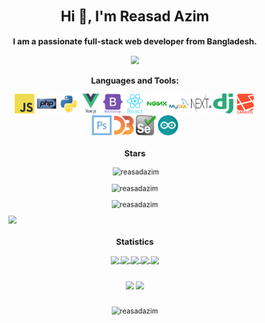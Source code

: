 <h1 align="center">Hi 👋, I'm Reasad Azim</h1>
<h3 align="center">I am a passionate full-stack web developer from Bangladesh.</h3>
<p align="center"><img align="center" src="https://reasadazim.com/wp-content/uploads/2023/12/programmer.gif" width="350"/></p>
<h3 align="center">Languages and Tools:</h3>
<center>
<p align="center">
<img src="https://raw.githubusercontent.com/teamedwardforever/Readme-Generator/71f25dd8b98329b168142a6b782a107b75eab178/svg/Skills/Languages/javascript-original.svg" alt="Javascript" width="40" height="40"/>
<img src="https://raw.githubusercontent.com/teamedwardforever/Readme-Generator/71f25dd8b98329b168142a6b782a107b75eab178/svg/Skills/Languages/php-original.svg" alt="PHP" width="40" height="40"/>
<img src="https://raw.githubusercontent.com/teamedwardforever/Readme-Generator/71f25dd8b98329b168142a6b782a107b75eab178/svg/Skills/Languages/python-original.svg" alt="Python" width="40" height="40"/>
<img src="https://raw.githubusercontent.com/teamedwardforever/Readme-Generator/71f25dd8b98329b168142a6b782a107b75eab178/svg/Skills/Frontend/vuejs-original-wordmark.svg" alt="Vuejs" width="40" height="40"/>
<img src="https://raw.githubusercontent.com/teamedwardforever/Readme-Generator/71f25dd8b98329b168142a6b782a107b75eab178/svg/Skills/Frontend/bootstrap-plain-wordmark.svg" alt="Bootstrap" width="40" height="40"/>
<img src="https://raw.githubusercontent.com/teamedwardforever/Readme-Generator/71f25dd8b98329b168142a6b782a107b75eab178/svg/Skills/Frontend/react-original-wordmark.svg" alt="React" width="40" height="40"/>
<img src="https://raw.githubusercontent.com/teamedwardforever/Readme-Generator/71f25dd8b98329b168142a6b782a107b75eab178/svg/Skills/Backend/nginx-original.svg" alt="Nginx" width="40" height="40"/>
<img src="https://raw.githubusercontent.com/teamedwardforever/Readme-Generator/71f25dd8b98329b168142a6b782a107b75eab178/svg/Skills/Database/mysql-original-wordmark.svg" alt="Mysql" width="40" height="40"/>
<img src="https://raw.githubusercontent.com/teamedwardforever/Readme-Generator/71f25dd8b98329b168142a6b782a107b75eab178/svg/Skills/Static/nextjs-2.svg" alt="Nextjs" width="40" height="40"/>
<img src="https://raw.githubusercontent.com/teamedwardforever/Readme-Generator/71f25dd8b98329b168142a6b782a107b75eab178/svg/Skills/Framework/django.svg" alt="Django" width="40" height="40"/>
<img src="https://raw.githubusercontent.com/teamedwardforever/Readme-Generator/71f25dd8b98329b168142a6b782a107b75eab178/svg/Skills/Framework/laravel-plain-wordmark.svg" alt="Laravel" width="40" height="40"/>
<img src="https://raw.githubusercontent.com/teamedwardforever/Readme-Generator/71f25dd8b98329b168142a6b782a107b75eab178/svg/Skills/Software/photoshop-line.svg" alt="Photoshop" width="40" height="40"/>
<img src="https://raw.githubusercontent.com/teamedwardforever/Readme-Generator/71f25dd8b98329b168142a6b782a107b75eab178/svg/Skills/Visualization/d3js-original.svg" alt="D3js" width="40" height="40"/>
<img src="https://raw.githubusercontent.com/teamedwardforever/Readme-Generator/71f25dd8b98329b168142a6b782a107b75eab178/svg/Skills/Testing/selenium-logo.svg" alt="Selenium" width="40" height="40"/>
<img src="https://raw.githubusercontent.com/teamedwardforever/Readme-Generator/71f25dd8b98329b168142a6b782a107b75eab178/svg/Skills/Other/arduino-1.svg" alt="Arduino" width="40" height="40"/>
</p>
</center>

<h3 align="center">Stars</h3>
<div align="center">
<p align="center">&nbsp;<img align="center" height="180em" src="https://github-readme-stats.vercel.app/api?username=reasadazim&show_icons=true&locale=en&theme=" alt="reasadazim" /></p>

<p align="center"><img align="center" height="180em" src="https://github-readme-streak-stats.herokuapp.com/?user=reasadazim&theme=" alt="reasadazim" /></p>
<p align="center"><img align="center" height="180em" src="https://github-readme-stats.vercel.app/api/top-langs/?username=reasadazim&layout=compact&theme=" alt=reasadazim /></p>
</div>

<img src="https://user-images.githubusercontent.com/73097560/115834477-dbab4500-a447-11eb-908a-139a6edaec5c.gif"><h3 align="center">Statistics</h3>
<div align="center">
<a href="https://github.com/reasadazim">
<img align="center" src="http://github-profile-summary-cards.vercel.app/api/cards/stats?username=reasadazim&theme=2077" height="180em" />
<img align="center" src="http://github-profile-summary-cards.vercel.app/api/cards/most-commit-language?username=reasadazim&theme=2077" height="180em" />
<img align="center" src="http://github-profile-summary-cards.vercel.app/api/cards/repos-per-language?username=reasadazim&theme=2077" height="180em" />
<img align="center" src="http://github-profile-summary-cards.vercel.app/api/cards/productive-time?username=reasadazim&theme=2077" height="180em" />
<img align="center" src="http://github-profile-summary-cards.vercel.app/api/cards/profile-details?username=reasadazim&theme=2077" height="180em" />
</div>
<br><br>
<div align="center"> <a href="https://www.linkedin.com/in/a-m-reasad-azim-bappy-b42057a4" target="_blank"><img src="https://img.shields.io/badge/LinkedIn-0077B5?style=for-the-badge&logo=linkedin&logoColor=white" target="_blank"></a>
<a href = "mailto:riasadazim@gmail.com"><img src="https://img.shields.io/badge/-Gmail-%23333?style=for-the-badge&logo=gmail&logoColor=white" target="_blank"></a>
</div>
<br>
<p align="center"> <img src="https://komarev.com/ghpvc/?username=reasadazim&label=Profile%20views&color=0e75b6&style=flat" alt="reasadazim" /> </p>
